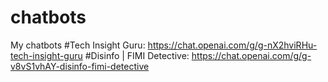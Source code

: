 # chatbots
My chatbots
#Tech Insight Guru: https://chat.openai.com/g/g-nX2hviRHu-tech-insight-guru
#Disinfo | FIMI Detective: https://chat.openai.com/g/g-v8vS1vhAY-disinfo-fimi-detective

